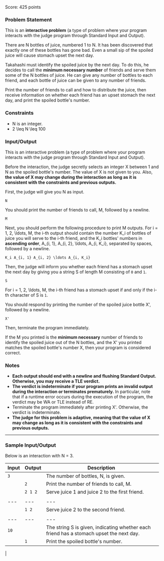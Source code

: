 Score: 425 points

### Problem Statement

This is an **interactive problem** (a type of problem where your program interacts with the judge program through Standard Input and Output).

There are N bottles of juice, numbered 1 to N. It has been discovered that exactly one of these bottles has gone bad. Even a small sip of the spoiled juice will cause stomach upset the next day.

Takahashi must identify the spoiled juice by the next day. To do this, he decides to call the **minimum necessary number** of friends and serve them some of the N bottles of juice. He can give any number of bottles to each friend, and each bottle of juice can be given to any number of friends.

Print the number of friends to call and how to distribute the juice, then receive information on whether each friend has an upset stomach the next day, and print the spoiled bottle's number.

### Constraints

* N is an integer.
* 2 \leq N \leq 100

### Input/Output

This is an interactive problem (a type of problem where your program interacts with the judge program through Standard Input and Output).

Before the interaction, the judge secretly selects an integer X between 1 and N as the spoiled bottle's number. The value of X is not given to you. Also, **the value of X may change during the interaction as long as it is consistent with the constraints and previous outputs.**

First, the judge will give you N as input.

```
N
```

You should print the number of friends to call, M, followed by a newline.

```
M
```

Next, you should perform the following procedure to print M outputs.
For i = 1, 2, \ldots, M, the i-th output should contain the number K\_i of bottles of juice you will serve to the i-th friend, and the K\_i bottles' numbers in **ascending order**, A\_{i, 1}, A\_{i, 2}, \ldots, A\_{i, K\_i}, separated by spaces, followed by a newline.

```
K_i A_{i, 1} A_{i, 2} \ldots A_{i, K_i}
```

Then, the judge will inform you whether each friend has a stomach upset the next day by giving you a string S of length M consisting of `0` and `1`.

```
S
```

For i = 1, 2, \ldots, M, the i-th friend has a stomach upset if and only if the i-th character of S is `1`.

You should respond by printing the number of the spoiled juice bottle X', followed by a newline.

```
X'
```

Then, terminate the program immediately.

If the M you printed is the **minimum necessary** number of friends to identify the spoiled juice out of the N bottles, and the X' you printed matches the spoiled bottle's number X, then your program is considered correct.

### Notes

* **Each output should end with a newline and flushing Standard Output. Otherwise, you may receive a TLE verdict.**
* **The verdict is indeterminate if your program prints an invalid output during the interaction or terminates prematurely.** In particular, note that if a runtime error occurs during the execution of the program, the verdict may be WA or TLE instead of RE.
* Terminate the program immediately after printing X'. Otherwise, the verdict is indeterminate.
* **The judge for this problem is adaptive, meaning that the value of X may change as long as it is consistent with the constraints and previous outputs.**

---

### Sample Input/Output

Below is an interaction with N = 3.

| Input | Output | Description |
| --- | --- | --- |
| `3` |  | The number of bottles, N, is given. |
|  | `2` | Print the number of friends to call, M. |
|  | `2 1 2` | Serve juice 1 and juice 2 to the first friend. |
||  |  |  |
| --- | --- | --- |
|  | `1 2` | Serve juice 2 to the second friend. |
||  |  |  |
| --- | --- | --- |
| `10` |  | The string S is given, indicating whether each friend has a stomach upset the next day. |
|  | `1` | Print the spoiled bottle's number. |
|